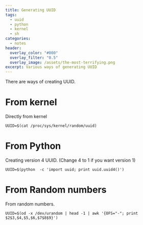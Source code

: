 ```yaml
---
title: Generating UUID
tags:
  - uuid
  - python
  - kernel
  - sh
categories:
  - notes
header:
  overlay_color: "#000"
  overlay_filter: "0.5"
  overlay_image: /assets/the-most-terrifying.png
excerpt: Various ways of generating UUID
---
```


There are ways of creating UUID.


# From kernel

Directly from kernel

```
UUID=$(cat /proc/sys/kernel/random/uuid)
```


# From Python

Creating version 4 UUID. (Change 4 to 1 if you want version 1)

```
UUID=$(python  -c 'import uuid; print uuid.uuid4()')
```

# From Random numbers

From random numbers.

```
UUID=$(od -x /dev/urandom | head -1 | awk '{OFS="-"; print $2$3,$4,$5,$6,$7$8$9}')
```
